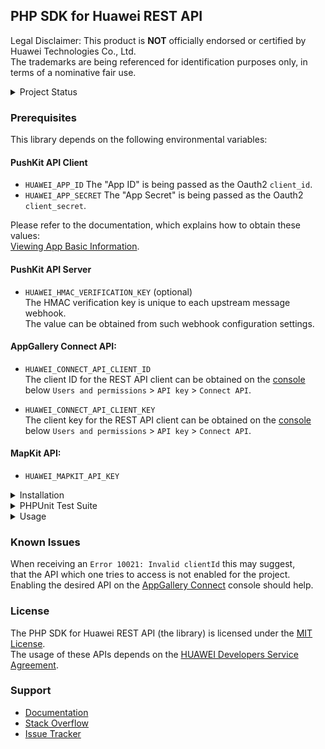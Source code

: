 ## PHP SDK for Huawei REST API

Legal Disclaimer: This product is **NOT** officially endorsed or certified by Huawei Technologies Co., Ltd.<br/>
The trademarks are being referenced for identification purposes only, in terms of a nominative fair use.

<details>
<summary>Project Status</summary>
<p>

[![PHP Composer](https://github.com/syslogic/php-hms/actions/workflows/ci-php.yml/badge.svg)](https://github.com/syslogic/php-hms/actions/workflows/ci-php.yml)

| Class | Status |
| ---: | --- |
| [`AccountKit`](https://github.com/syslogic/php-hms/blob/master/src/AccountKit)                | in progress |
| [`AdsKit`](https://github.com/syslogic/php-hms/blob/master/src/AdsKit)                        |             |
| [`AnalyticsKit`](https://github.com/syslogic/php-hms/blob/master/src/AnalyticsKit)            | in progress |
| [`AppGallery\Connect`](https://github.com/syslogic/php-hms/tree/master/src/AppGallery/Connect)| in progress |
| [`DriveKit`](https://github.com/syslogic/php-hms/tree/master/src/DriveKit)                    |             |
| [`GameService`](https://github.com/syslogic/php-hms/tree/master/src/GameService)              |             |
| [`LocationKit`](https://github.com/syslogic/php-hms/blob/master/src/LocationKit)              |             |
| [`MapKit`](https://github.com/syslogic/php-hms/blob/master/src/MapKit)                        |             |
| [`PushKit`](https://github.com/syslogic/php-hms/blob/master/src/PushKit)                      | working     |
| [`SearchKit`](https://github.com/syslogic/php-hms/blob/master/src/SearchKit)                  |             |
| [`WalletKit`](https://github.com/syslogic/php-hms/blob/master/src/WalletKit)                  |             |
| [`Core\Wrapper`](https://github.com/syslogic/php-hms/blob/master/src/Core)                    | working     |
</p>
</details>

### Prerequisites

This library depends on the following environmental variables:

#### PushKit API Client
- `HUAWEI_APP_ID` The "App ID" is being passed as the Oauth2 `client_id`.
- `HUAWEI_APP_SECRET` The "App Secret" is being passed as the Oauth2 `client_secret`.

Please refer to the documentation, which explains how to obtain these values: <br/>[Viewing App Basic Information](https://developer.huawei.com/consumer/en/doc/distribution/app/agc-help-appinfo-0000001100014694).

#### PushKit API Server

 - `HUAWEI_HMAC_VERIFICATION_KEY` (optional)<br/>
   The HMAC verification key is unique to each upstream message webhook. <br/>The value can be obtained from such webhook configuration settings.

#### AppGallery Connect API:

 - `HUAWEI_CONNECT_API_CLIENT_ID`<br/>
    The client ID for the REST API client can be obtained on the [console](https://developer.huawei.com/consumer/en/service/josp/agc/index.html) <br/>below `Users and permissions` > `API key` > `Connect API`.
 
 - `HUAWEI_CONNECT_API_CLIENT_KEY`<br/>
   The client key for the REST API client can be obtained on the [console](https://developer.huawei.com/consumer/en/service/josp/agc/index.html) <br/>below `Users and permissions` > `API key` > `Connect API`.

#### MapKit API:

- `HUAWEI_MAPKIT_API_KEY`


<details>
<summary>Installation</summary>
<p>

One can manually check out into project directory `lib`:
````shell
mkdir lib
git clone git@github.com:syslogic/php-hms ./lib/php-hms
````

And then map namespace `HMS` in `composer.json` PSR-4 `autoload` block:
````json
{
  "autoload": {
    "psr-4": {
      "App\\": "src/",
      "HMS\\": "lib/php-hms/src/"
    }
  }
}
````

To set up the environment, for example `nano ~/.bashrc`:

````bash
# PHP SDK for Huawei REST API
export HUAWEI_APP_ID=...
export HUAWEI_APP_SECRET=...
export HUAWEI_HMAC_VERIFICATION_KEY=...
export HUAWEI_MAPKIT_API_KEY=...
````
</p>
</details>

<details>
<summary>PHPUnit Test Suite</summary>
<p>

The test suite depends on further environmental variables:

| Test Case | Environmental Variable | Description |
| ---: | --- | --- |
| `PushKitTest` | `PHPUNIT_HCM_TEST_DEVICE_TOKEN` | The HCM device registration ID, to which the test will push notifications to.  |

````bash
# PHP SDK for Huawei REST API
export PHPUNIT_HCM_TEST_HMAC_VERIFICATION_KEY=...
export PHPUNIT_HCM_TEST_DEVICE_TOKEN=...
````

Running tests:
````shell
composer run-script test
````

Running tests with code coverage:
````shell
composer run-script coverage
````

</details>

<details>
<summary>Usage</summary>
<p>
...
</p>
</details>


### Known Issues
When receiving an `Error 10021: Invalid clientId` this may suggest,<br/>that the API which one tries to access is not enabled for the project.<br/>
Enabling the desired API on the [AppGallery Connect](https://developer.huawei.com/consumer/en/service/josp/agc/index.html) console should help.

### License
The PHP SDK for Huawei REST API (the library) is licensed under the [MIT License](LICENSE).<br/>
The usage of these APIs depends on the [HUAWEI Developers Service Agreement](https://developer.huawei.com/consumer/en/doc/start/agreement-0000001052728169).

### Support
- [Documentation](https://developer.huawei.com/consumer/en/doc/landing/development)
- [Stack Overflow](https://stackoverflow.com/questions/tagged/huawei-developers)
- [Issue Tracker](https://github.com/syslogic/php-hms/issues)
